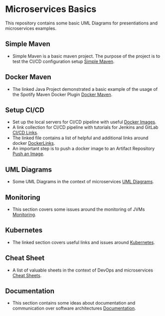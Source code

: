 # Microservices Basics
This repository contains some basic UML Diagrams for presentiations and microservices examples.

## Simple Maven
- Simple Maven is a basic maven project. The purpose of the project is to test the CI/CD configuration setup [Simple Maven](simple-maven).

## Docker Maven
- The linked Java Project demonstrated a basic example of the usage of the Spotify Maven Docker Plugin [Docker Maven](docker-maven).

## Setup CI/CD 
- Set up the local servers for CI/CD pipeline with useful [Docker Images](docker-images.md).
- A link collection for CI/CD pipeline with tutorials for Jenkins and GitLab [CI/CD Links](cicd-links.md).
- The linked file contains a list of helpful and additional links around docker [DockerLinks](docker-links.md).
- An important step is to push a docker image to an Artifact Repository [Push an Image](images.md). 

## UML Diagrams
- Some UML Diagrams in the context of microservices
[UML Diagrams](plant-uml).

## Monitoring
- This section covers some issues around the monitoring of JVMs [Monitoring](monitoring.md).

## Kubernetes
- The linked section covers useful links and issues around [Kubernetes](kubernetes.md).

## Cheat Sheet
- A list of valuable sheets in the context of DevOps and microservices [Cheat Sheets](cheat-sheets.md).

## Documentation

- This section contains some ideas about documentation and communication over software architectures [Documentation](documentation.md).



